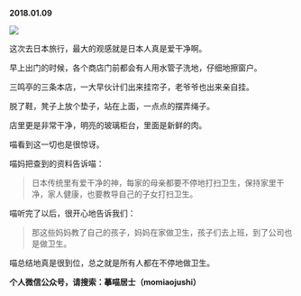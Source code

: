 
          
            
**2018.01.09**



![](//upload-images.jianshu.io/upload_images/51001-2764bf38f0790980.jpg)




这次去日本旅行，最大的观感就是日本人真是爱干净啊。

早上出门的时候，各个商店门前都会有人用水管子洗地，仔细地擦窗户。

三鸣亭的三条本店，一大早伙计们出来挂帘子，老爷爷也出来亲自挂。

脱了鞋，凳子上放个垫子，站在上面，一点点的摆弄绳子。

店里更是非常干净，明亮的玻璃柜台，里面是新鲜的肉。

喵看到这一切也是很惊讶。

喵妈把查到的资料告诉喵：
>日本传统里有爱干净的神，每家的母亲都要不停地打扫卫生，保持家里干净，家人健康，也要教导自己的子女打扫卫生。



喵听完了以后，很开心地告诉我们：
>那这些妈妈教了自己的孩子，妈妈在家做卫生，孩子们去上班，到了公司也是做卫生。



喵总结地真是很到位，总之就是所有人都在不停地做卫生。


**个人微信公众号，请搜索：摹喵居士（momiaojushi）**

          
        
